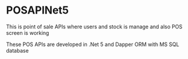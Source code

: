 # POSAPINet5
This is point of sale APIs where users and stock is manage and also POS screen is working

These POS APIs are developed in .Net 5 and Dapper ORM with MS SQL database
